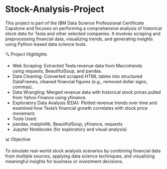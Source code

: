# Stock-Analysis-Project

This project is part of the IBM Data Science Professional Certificate Capstone and focuses on performing a comprehensive analysis of historical stock data for Tesla and other selected companies. It involves scraping and preprocessing financial data, visualizing trends, and generating insights using Python-based data science tools.

🔍 Project Highlights

- Web Scraping: Extracted Tesla revenue data from Macrotrends using requests, BeautifulSoup, and pandas.
- Data Cleaning: Converted scraped HTML tables into structured DataFrames, cleaned financial figures (e.g., removed dollar signs, commas).
- Data Wrangling: Merged revenue data with historical stock prices pulled from Yahoo Finance using yfinance.
- Exploratory Data Analysis (EDA): Plotted revenue trends over time and examined how Tesla’s financial growth correlates with stock price movement.
- Tools Used:
- pandas, matplotlib, BeautifulSoup, yfinance, requests
- Jupyter Notebooks (for exploratory and visual analysis)

 📊 Objective

To simulate real-world stock analysis scenarios by combining financial data from multiple sources, applying data science techniques, and visualizing meaningful insights for business or investment decisions.
